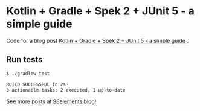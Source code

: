 # Kotlin + Gradle + Spek 2 + JUnit 5 - a simple guide 

Code for a blog post [Kotlin + Gradle + Spek 2 + JUnit 5 - a simple guide ](https://blog.98elements.com/kotlin-gradle-spek-2-junit-5).

## Run tests

```bash
$ ./gradlew test

BUILD SUCCESSFUL in 2s
3 actionable tasks: 2 executed, 1 up-to-date
```

See more posts at [98elements blog](https://blog.98elements.com)!